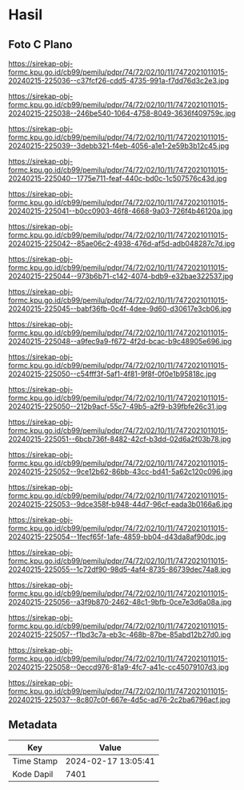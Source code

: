 # Hasil

## Foto C Plano

https://sirekap-obj-formc.kpu.go.id/cb99/pemilu/pdpr/74/72/02/10/11/7472021011015-20240215-225036--c37fcf26-cdd5-4735-991a-f7dd76d3c2e3.jpg

https://sirekap-obj-formc.kpu.go.id/cb99/pemilu/pdpr/74/72/02/10/11/7472021011015-20240215-225038--246be540-1064-4758-8049-3636f409759c.jpg

https://sirekap-obj-formc.kpu.go.id/cb99/pemilu/pdpr/74/72/02/10/11/7472021011015-20240215-225039--3debb321-f4eb-4056-a1e1-2e59b3b12c45.jpg

https://sirekap-obj-formc.kpu.go.id/cb99/pemilu/pdpr/74/72/02/10/11/7472021011015-20240215-225040--1775e711-feaf-440c-bd0c-1c507576c43d.jpg

https://sirekap-obj-formc.kpu.go.id/cb99/pemilu/pdpr/74/72/02/10/11/7472021011015-20240215-225041--b0cc0903-46f8-4668-9a03-726f4b46120a.jpg

https://sirekap-obj-formc.kpu.go.id/cb99/pemilu/pdpr/74/72/02/10/11/7472021011015-20240215-225042--85ae06c2-4938-476d-af5d-adb048287c7d.jpg

https://sirekap-obj-formc.kpu.go.id/cb99/pemilu/pdpr/74/72/02/10/11/7472021011015-20240215-225044--973b6b71-c142-4074-bdb9-e32bae322537.jpg

https://sirekap-obj-formc.kpu.go.id/cb99/pemilu/pdpr/74/72/02/10/11/7472021011015-20240215-225045--babf36fb-0c4f-4dee-9d60-d30617e3cb06.jpg

https://sirekap-obj-formc.kpu.go.id/cb99/pemilu/pdpr/74/72/02/10/11/7472021011015-20240215-225048--a9fec9a9-f672-4f2d-bcac-b9c48905e696.jpg

https://sirekap-obj-formc.kpu.go.id/cb99/pemilu/pdpr/74/72/02/10/11/7472021011015-20240215-225050--c54fff3f-5af1-4f81-9f8f-0f0e1b95818c.jpg

https://sirekap-obj-formc.kpu.go.id/cb99/pemilu/pdpr/74/72/02/10/11/7472021011015-20240215-225050--212b9acf-55c7-49b5-a2f9-b39fbfe26c31.jpg

https://sirekap-obj-formc.kpu.go.id/cb99/pemilu/pdpr/74/72/02/10/11/7472021011015-20240215-225051--6bcb736f-8482-42cf-b3dd-02d6a2f03b78.jpg

https://sirekap-obj-formc.kpu.go.id/cb99/pemilu/pdpr/74/72/02/10/11/7472021011015-20240215-225052--9ce12b62-86bb-43cc-bd41-5a62c120c096.jpg

https://sirekap-obj-formc.kpu.go.id/cb99/pemilu/pdpr/74/72/02/10/11/7472021011015-20240215-225053--9dce358f-b948-44d7-96cf-eada3b0166a6.jpg

https://sirekap-obj-formc.kpu.go.id/cb99/pemilu/pdpr/74/72/02/10/11/7472021011015-20240215-225054--1fecf65f-1afe-4859-bb04-d43da8af90dc.jpg

https://sirekap-obj-formc.kpu.go.id/cb99/pemilu/pdpr/74/72/02/10/11/7472021011015-20240215-225055--1c72df90-98d5-4af4-8735-86739dec74a8.jpg

https://sirekap-obj-formc.kpu.go.id/cb99/pemilu/pdpr/74/72/02/10/11/7472021011015-20240215-225056--a3f9b870-2462-48c1-9bfb-0ce7e3d6a08a.jpg

https://sirekap-obj-formc.kpu.go.id/cb99/pemilu/pdpr/74/72/02/10/11/7472021011015-20240215-225057--f1bd3c7a-eb3c-468b-87be-85abd12b27d0.jpg

https://sirekap-obj-formc.kpu.go.id/cb99/pemilu/pdpr/74/72/02/10/11/7472021011015-20240215-225058--0eccd976-81a9-4fc7-a41c-cc45079107d3.jpg

https://sirekap-obj-formc.kpu.go.id/cb99/pemilu/pdpr/74/72/02/10/11/7472021011015-20240215-225037--8c807c0f-667e-4d5c-ad76-2c2ba6796acf.jpg


## Metadata

| Key        | Value               |
| ---------- | ------------------- |
| Time Stamp | 2024-02-17 13:05:41 |
| Kode Dapil | 7401                |



